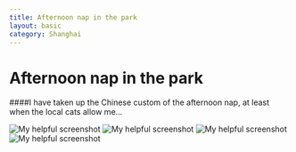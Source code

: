 ```yaml
---
title: Afternoon nap in the park
layout: basic
category: Shanghai
---
```



Afternoon nap in the park
=========================

####I have taken up the Chinese custom of the afternoon nap, at least when the local cats allow me...

![My helpful screenshot](http://res.cloudinary.com/djfwqxjdx/image/upload/v1412587423/sleep1_jsmxkg.jpg)
![My helpful screenshot](http://res.cloudinary.com/djfwqxjdx/image/upload/v1412587311/shoes3_me7bo8.jpg)
![My helpful screenshot](http://res.cloudinary.com/djfwqxjdx/image/upload/v1412515748/sleep3_xu9r2o.jpg)
![My helpful screenshot](http://res.cloudinary.com/djfwqxjdx/image/upload/v1412515685/sleep4_zta73o.jpg)



